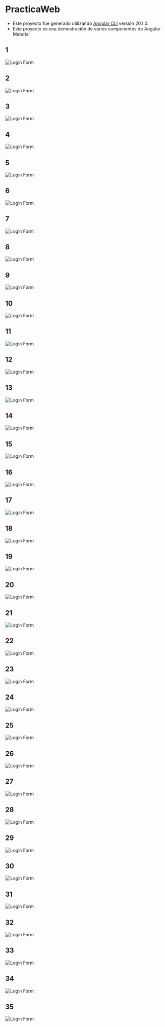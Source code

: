 # PracticaWeb
- Este proyecto fue generado utilizando [Angular CLI]() versión 20.1.0.
- Este proyecto es una demostración de varios componentes de Angular Material
## 1
![Login Form](https://github.com/lulu123hh/Angular/blob/70e55fc37d9f2eaf444887067bae99a6e292c66c/ima1.png) 
## 2
![Login Form](https://github.com/lulu123hh/Angular/blob/70e55fc37d9f2eaf444887067bae99a6e292c66c/ima2.png)
 ## 3
![Login Form](https://github.com/lulu123hh/Angular/blob/70e55fc37d9f2eaf444887067bae99a6e292c66c/ima3.png)
## 4
![Login Form](https://github.com/lulu123hh/Angular/blob/70e55fc37d9f2eaf444887067bae99a6e292c66c/ima4.png)
## 5
![Login Form](https://github.com/lulu123hh/Angular/blob/70e55fc37d9f2eaf444887067bae99a6e292c66c/ima5.png)
## 6
![Login Form](https://github.com/lulu123hh/Angular/blob/70e55fc37d9f2eaf444887067bae99a6e292c66c/ima6.png)
## 7
![Login Form](https://github.com/lulu123hh/Angular/blob/70e55fc37d9f2eaf444887067bae99a6e292c66c/ima7.png)
## 8
![Login Form](https://github.com/lulu123hh/Angular/blob/70e55fc37d9f2eaf444887067bae99a6e292c66c/ima8.png)
## 9
![Login Form](https://github.com/lulu123hh/Angular/blob/70e55fc37d9f2eaf444887067bae99a6e292c66c/ima9.png)
## 10
![Login Form](https://github.com/lulu123hh/Angular/blob/70e55fc37d9f2eaf444887067bae99a6e292c66c/ima10.png)
## 11
![Login Form](https://github.com/lulu123hh/Angular/blob/70e55fc37d9f2eaf444887067bae99a6e292c66c/ima11.png)
## 12
![Login Form](https://github.com/lulu123hh/Angular/blob/70e55fc37d9f2eaf444887067bae99a6e292c66c/ima12.png)
## 13
![Login Form](https://github.com/lulu123hh/Angular/blob/70e55fc37d9f2eaf444887067bae99a6e292c66c/ima13.png)
## 14
![Login Form](https://github.com/lulu123hh/Angular/blob/70e55fc37d9f2eaf444887067bae99a6e292c66c/ima14.png)
## 15
![Login Form](https://github.com/lulu123hh/Angular/blob/70e55fc37d9f2eaf444887067bae99a6e292c66c/ima15.png) 
## 16
![Login Form](https://github.com/lulu123hh/Angular/blob/625dbafe4df63388e4cd5f1c53fa40d11f4818a4/ima16.png) 
## 17
![Login Form](https://github.com/lulu123hh/Angular/blob/a956719272645a6a1439e829cbde113438cf294b/ima17.png) 
## 18
![Login Form](https://github.com/lulu123hh/Angular/blob/d6c639b332160fe984c5bdf9f7a21069acde887b/ima18.png) 
## 19
![Login Form](https://github.com/lulu123hh/Angular/blob/2df60fd680d269c473a6ae5d6a2659c8f059776b/ima19.png) 
## 20
![Login Form](https://github.com/lulu123hh/Angular/blob/f14dea7cc0dbc1c74022b476c5bc47ba1c65f172/ima20.png) 
## 21
![Login Form](https://github.com/lulu123hh/Angular/blob/fea243312dd17eac4016fbbbaa3c565e952c2621/ima21.png) 
## 22
![Login Form](https://github.com/lulu123hh/Angular/blob/8254a6b6e9fd089d43320d79ee8d08011429f1f4/ima22.png) 
## 23
![Login Form](https://github.com/lulu123hh/Angular/blob/70e55fc37d9f2eaf444887067bae99a6e292c66c/ima23.png) 
## 24
![Login Form](https://github.com/lulu123hh/Angular/blob/1ef2aa761a542583f9f8b391a0b523602cd2fbda/ima24.png) 
## 25
![Login Form](https://github.com/lulu123hh/Angular/blob/f3fcddbd73902075c85df2377e8a7f014238ca81/ima25.png) 
## 26
![Login Form](https://github.com/lulu123hh/Angular/blob/c1a2a9676adfbc09d75847189dd5c16b91e8d904/ima26.png) 
## 27
![Login Form](https://github.com/lulu123hh/Angular/blob/f0373dec974b411b8da147f4df0d6121b99a30e6/ima27.png) 
## 28
![Login Form](https://github.com/lulu123hh/Angular/blob/dfc416dc347557cd0e4c19ae45dce3a639d88c4f/ima28.png) 
## 29
![Login Form](https://github.com/lulu123hh/Angular/blob/fc9c028ff30c8f2390322429904ef22ef3a7fa1a/ima29.png) 
## 30
![Login Form](https://github.com/lulu123hh/Angular/blob/da2f7a051bb66b0b63291e0e05716024050d561c/ima30.png) 
## 31
![Login Form](https://github.com/lulu123hh/Angular/blob/47cdeb6c66899d198559f97c6f65aba126c3fb36/ima31.png) 
## 32
![Login Form](https://github.com/lulu123hh/Angular/blob/efba425cdce58457a4ad62cda0e9674be1bcc262/ima32.png) 
## 33
![Login Form](https://github.com/lulu123hh/Angular/blob/8d771c827915d33e0feb4e5c892f61e87c691e61/ima33.png) 
## 34
![Login Form]() 
## 35
![Login Form]() 


















